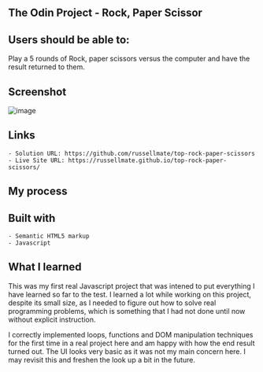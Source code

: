 ## The Odin Project - Rock, Paper Scissor

## Users should be able to:

   Play a 5 rounds of Rock, paper scissors versus the computer and have the result returned to them. 

## Screenshot

![image](https://user-images.githubusercontent.com/87971535/164307468-19536910-acc9-4406-b305-bba3b4f57748.png)

## Links

    - Solution URL: https://github.com/russellmate/top-rock-paper-scissors
    - Live Site URL: https://russellmate.github.io/top-rock-paper-scissors/

## My process
## Built with

    - Semantic HTML5 markup
    - Javascript
    
## What I learned
This was my first real Javascript project that was intened to put everything I have learned so far to the test. I learned a lot while working on this project, despite its small size, as I needed to figure out how to solve real programming problems, which is something that I had not done until now without explicit instruction. 

I correctly implemented loops, functions and DOM manipulation techniques for the first time in a real project here and am happy with how the end result turned out. The UI looks very basic as it was not my main concern here. I may revisit this and freshen the look up a bit in the future. 
